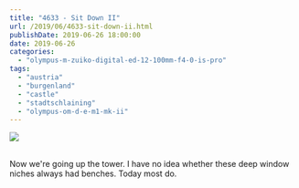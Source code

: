 ```yaml
---
title: "4633 - Sit Down II"
url: /2019/06/4633-sit-down-ii.html
publishDate: 2019-06-26 18:00:00
date: 2019-06-26
categories: 
  - "olympus-m-zuiko-digital-ed-12-100mm-f4-0-is-pro"
tags: 
  - "austria"
  - "burgenland"
  - "castle"
  - "stadtschlaining"
  - "olympus-om-d-e-m1-mk-ii"
---
```

<div class="container">
<div class="center"><a target="_blank" href="https://d25zfm9zpd7gm5.cloudfront.net/1200x1200/2018/20180402_120547_lr.jpg"><img class="webfeedsFeaturedVisual" src="https://d25zfm9zpd7gm5.cloudfront.net/0600x0600/2018/20180402_120547_lr.jpg" /></a></div>
</div>
<br />

Now we're going up the tower. I have no idea whether these deep
window niches always had benches. Today most do.